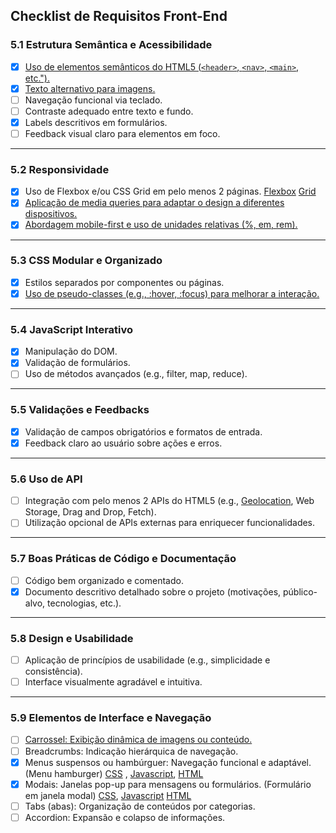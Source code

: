## **Checklist de Requisitos Front-End**

### **5.1 Estrutura Semântica e Acessibilidade**
- [x] [Uso de elementos semânticos do HTML5 (`<header>`, `<nav>`, `<main>`, etc.").](https://github.com/angel-prz/projeto_front_back_end_2024-2/blob/1ea925bcea77b459cefd366e3eac5a4610ea982d/projeto/view/listarPaciente.php#L6)
- [x] [Texto alternativo para imagens.](https://github.com/angel-prz/projeto_front_back_end_2024-2/blob/970ed28355892f3cbf76c4eeeabc376abccca2fe/projeto/view/listarPaciente.php#L34)  
- [ ] Navegação funcional via teclado.  
- [ ] Contraste adequado entre texto e fundo.  
- [X] Labels descritivos em formulários.  
- [ ] Feedback visual claro para elementos em foco.  

---

### **5.2 Responsividade**
- [x] Uso de Flexbox e/ou CSS Grid em pelo menos 2 páginas. [Flexbox]() [Grid](https://github.com/angel-prz/projeto_front_back_end_2024-2/blob/351dc32dc257c21657d31146c0561bccb3649324/projeto/css/style.css#L21)
- [X] [Aplicação de media queries para adaptar o design a diferentes dispositivos.](https://github.com/angel-prz/projeto_front_back_end_2024-2/blob/75ed47adb62babe7d7825213dae60ee662d47fb0/projeto/css/style.css#L38)  
- [X] [Abordagem mobile-first e uso de unidades relativas (%, em, rem).](https://github.com/angel-prz/projeto_front_back_end_2024-2/blob/351dc32dc257c21657d31146c0561bccb3649324/projeto/css/style.css#L1) 

---

### **5.3 CSS Modular e Organizado**
- [x] Estilos separados por componentes ou páginas.  
- [X] [Uso de pseudo-classes (e.g., :hover, :focus) para melhorar a interação.](https://github.com/angel-prz/projeto_front_back_end_2024-2/blob/351dc32dc257c21657d31146c0561bccb3649324/projeto/css/style.css#L127)

---

### **5.4 JavaScript Interativo**
- [x] Manipulação do DOM.  
- [X] Validação de formulários.  
- [ ] Uso de métodos avançados (e.g., filter, map, reduce).  

---

### **5.5 Validações e Feedbacks**
- [X] Validação de campos obrigatórios e formatos de entrada.  
- [X] Feedback claro ao usuário sobre ações e erros.  

---

### **5.6 Uso de API**
- [ ] Integração com pelo menos 2 APIs do HTML5 (e.g., [Geolocation](https://github.com/angel-prz/projeto_front_back_end_2024-2/blob/66012c3f58ba64889dda24ceedfe666471d302fe/projeto/view/mostrarConsultas.php#L1), Web Storage, Drag and Drop, Fetch).  
- [ ] Utilização opcional de APIs externas para enriquecer funcionalidades.  

---

### **5.7 Boas Práticas de Código e Documentação**
- [ ] Código bem organizado e comentado.  
- [X] Documento descritivo detalhado sobre o projeto (motivações, público-alvo, tecnologias, etc.).  

---

### **5.8 Design e Usabilidade**
- [ ] Aplicação de princípios de usabilidade (e.g., simplicidade e consistência).  
- [ ] Interface visualmente agradável e intuitiva.  

---

### **5.9 Elementos de Interface e Navegação**
- [ ] [Carrossel: Exibição dinâmica de imagens ou conteúdo.](https://github.com/angel-prz/projeto_front_back_end_2024-2/blob/66012c3f58ba64889dda24ceedfe666471d302fe/projeto/css/carrossel.css#L1)  
- [ ] Breadcrumbs: Indicação hierárquica de navegação.  
- [x] Menus suspensos ou hambúrguer: Navegação funcional e adaptável. (Menu hamburger) [CSS](https://github.com/angel-prz/projeto_front_back_end_2024-2/blob/66012c3f58ba64889dda24ceedfe666471d302fe/projeto/css/navbar.css#L1) , [Javascript](https://github.com/angel-prz/projeto_front_back_end_2024-2/blob/66012c3f58ba64889dda24ceedfe666471d302fe/projeto/scripts/carrossel.js#L1), [HTML](https://github.com/angel-prz/projeto_front_back_end_2024-2/blob/66012c3f58ba64889dda24ceedfe666471d302fe/projeto/view/mostrarExames.php#L1)
- [x] Modais: Janelas pop-up para mensagens ou formulários. (Formulário em janela modal) [CSS](https://github.com/angel-prz/projeto_front_back_end_2024-2/blob/66012c3f58ba64889dda24ceedfe666471d302fe/projeto/css/modal.css#L1), [Javascript](https://github.com/angel-prz/projeto_front_back_end_2024-2/blob/66012c3f58ba64889dda24ceedfe666471d302fe/projeto/scripts/modal.js#L1) [HTML](https://github.com/angel-prz/projeto_front_back_end_2024-2/blob/66012c3f58ba64889dda24ceedfe666471d302fe/projeto/view/listarPaciente.php#L73)
- [ ] Tabs (abas): Organização de conteúdos por categorias.  
- [ ] Accordion: Expansão e colapso de informações.  
